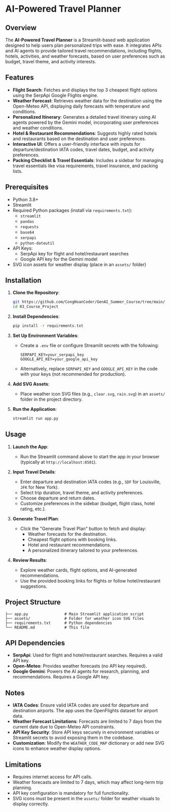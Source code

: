 # AI-Powered Travel Planner

## Overview
The **AI-Powered Travel Planner** is a Streamlit-based web application designed to help users plan personalized trips with ease. It integrates APIs and AI agents to provide tailored travel recommendations, including flights, hotels, activities, and weather forecasts, based on user preferences such as budget, travel theme, and activity interests.

## Features
- **Flight Search**: Fetches and displays the top 3 cheapest flight options using the SerpApi Google Flights engine.
- **Weather Forecast**: Retrieves weather data for the destination using the Open-Meteo API, displaying daily forecasts with temperature and conditions.
- **Personalized Itinerary**: Generates a detailed travel itinerary using AI agents powered by the Gemini model, incorporating user preferences and weather conditions.
- **Hotel & Restaurant Recommendations**: Suggests highly rated hotels and restaurants based on the destination and user preferences.
- **Interactive UI**: Offers a user-friendly interface with inputs for departure/destination IATA codes, travel dates, budget, and activity preferences.
- **Packing Checklist & Travel Essentials**: Includes a sidebar for managing travel essentials like visa requirements, travel insurance, and packing lists.

## Prerequisites
- Python 3.8+
- Streamlit
- Required Python packages (install via `requirements.txt`):
  - `streamlit`
  - `pandas`
  - `requests`
  - `base64`
  - `serpapi`
  - `python-dateutil`
- API Keys:
  - SerpApi key for flight and hotel/restaurant searches
  - Google API key for the Gemini model
- SVG icon assets for weather display (place in an `assets/` folder)

## Installation
1. **Clone the Repository**:
   ```bash
   git https://github.com/CongHoanCoder/GenAI_Summer_Course/tree/main/03_Course_Project
   cd 03_Course_Project
   ```

2. **Install Dependencies**:
   ```bash
   pip install -r requirements.txt
   ```

3. **Set Up Environment Variables**:
   - Create a `.env` file or configure Streamlit secrets with the following:
     ```plaintext
     SERPAPI_KEY=your_serpapi_key
     GOOGLE_API_KEY=your_google_api_key
     ```
   - Alternatively, replace `SERPAPI_KEY` and `GOOGLE_API_KEY` in the code with your keys (not recommended for production).

4. **Add SVG Assets**:
   - Place weather icon SVG files (e.g., `clear.svg`, `rain.svg`) in an `assets/` folder in the project directory.

5. **Run the Application**:
   ```bash
   streamlit run app.py
   ```

## Usage
1. **Launch the App**:
   - Run the Streamlit command above to start the app in your browser (typically at `http://localhost:8501`).

2. **Input Travel Details**:
   - Enter departure and destination IATA codes (e.g., `SDF` for Louisville, `JFK` for New York).
   - Select trip duration, travel theme, and activity preferences.
   - Choose departure and return dates.
   - Customize preferences in the sidebar (budget, flight class, hotel rating, etc.).

3. **Generate Travel Plan**:
   - Click the "Generate Travel Plan" button to fetch and display:
     - Weather forecasts for the destination.
     - Cheapest flight options with booking links.
     - Hotel and restaurant recommendations.
     - A personalized itinerary tailored to your preferences.

4. **Review Results**:
   - Explore weather cards, flight options, and AI-generated recommendations.
   - Use the provided booking links for flights or follow hotel/restaurant suggestions.

## Project Structure
```plaintext
├── app.py                # Main Streamlit application script
├── assets/               # Folder for weather icon SVG files
├── requirements.txt      # Python dependencies
└── README.md             # This file
```

## API Dependencies
- **SerpApi**: Used for flight and hotel/restaurant searches. Requires a valid API key.
- **Open-Meteo**: Provides weather forecasts (no API key required).
- **Google Gemini**: Powers the AI agents for research, planning, and recommendations. Requires a Google API key.

## Notes
- **IATA Codes**: Ensure valid IATA codes are used for departure and destination airports. The app uses the OpenFlights dataset for airport data.
- **Weather Forecast Limitations**: Forecasts are limited to 7 days from the current date due to Open-Meteo API constraints.
- **API Key Security**: Store API keys securely in environment variables or Streamlit secrets to avoid exposing them in the codebase.
- **Customization**: Modify the `WEATHER_CODE_MAP` dictionary or add new SVG icons to enhance weather display options.

## Limitations
- Requires internet access for API calls.
- Weather forecasts are limited to 7 days, which may affect long-term trip planning.
- API key configuration is mandatory for full functionality.
- SVG icons must be present in the `assets/` folder for weather visuals to display correctly.

